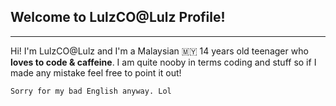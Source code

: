 ## Welcome to LulzCO@Lulz Profile!
___
Hi! I'm LulzCO@Lulz and I'm a Malaysian 🇲🇾 14 years old teenager who **loves to code & caffeine**.
I am quite nooby in terms coding and stuff so if I made any mistake feel free to point it out!

``Sorry for my bad English anyway. Lol``









